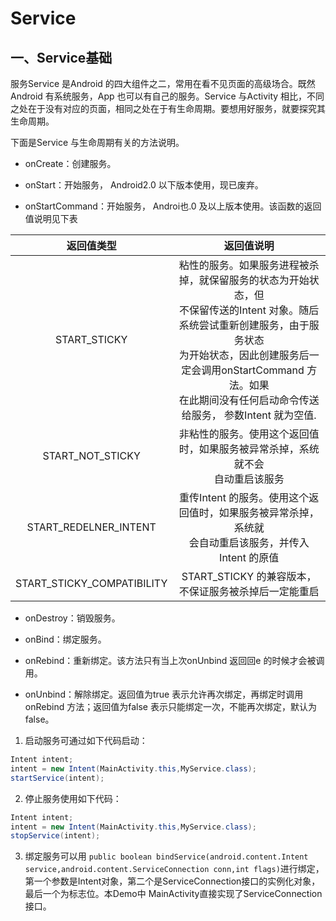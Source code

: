 # Service

## 一、Service基础

服务Service 是Android 的四大组件之二，常用在看不见页面的高级场合。既然Android 有系统服务，App 也可以有自己的服务。Service 与Activity 相比，不同之处在于没有对应的页面，相同之处在于有生命周期。要想用好服务，就要探究其生命周期。

下面是Service 与生命周期有关的方法说明。

- onCreate：创建服务。

- onStart：开始服务， Android2.0 以下版本使用，现已废弃。

- onStartCommand：开始服务， Androi也.0 及以上版本使用。该函数的返回值说明见下表

|         返回值类型         |                          返回值说明                          |
| :------------------------: | :----------------------------------------------------------: |
|        START_STICKY        | 粘性的服务。如果服务进程被杀掉，就保留服务的状态为开始状态，但<br/>不保留传送的Intent 对象。随后系统尝试重新创建服务，由于服务状态<br/>为开始状态，因此创建服务后一定会调用onStartCommand 方法。如果<br/>在此期间没有任何启动命令传送给服务， 参数Intent 就为空值. |
|      START_NOT_STICKY      | 非粘性的服务。使用这个返回值时，如果服务被异常杀掉，系统就不会<br/>自动重启该服务 |
|   START_REDELNER_INTENT    | 重传Intent 的服务。使用这个返回值时，如果服务被异常杀掉，系统就<br/>会自动重启该服务，并传入Intent 的原值 |
| START_STICKY_COMPATIBILITY |    START_STICKY 的兼容版本，不保证服务被杀掉后一定能重启     |

- onDestroy：销毁服务。

- onBind：绑定服务。

- onRebind：重新绑定。该方法只有当上次onUnbind 返回回e 的时候才会被调用。

- onUnbind：解除绑定。返回值为true 表示允许再次绑定，再绑定时调用onRebind 方法；返回值为false 表示只能绑定一次，不能再次绑定，默认为false。

1. 启动服务可通过如下代码启动：

```java
Intent intent;
intent = new Intent(MainActivity.this,MyService.class);
startService(intent);
```

2. 停止服务使用如下代码：

```java
Intent intent;
intent = new Intent(MainActivity.this,MyService.class);
stopService(intent);
```

3. 绑定服务可以用 `public boolean bindService(android.content.Intent service,android.content.ServiceConnection conn,int flags)`进行绑定，第一个参数是Intent对象，第二个是ServiceConnection接口的实例化对象，最后一个为标志位。本Demo中 MainActivity直接实现了ServiceConnection接口。